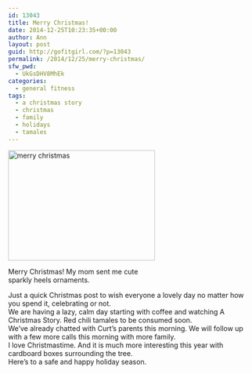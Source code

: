 ```yaml
---
id: 13043
title: Merry Christmas!
date: 2014-12-25T10:23:35+00:00
author: Ann
layout: post
guid: http://gofitgirl.com/?p=13043
permalink: /2014/12/25/merry-christmas/
sfw_pwd:
  - UkGsDHV8MhEk
categories:
  - general fitness
tags:
  - a christmas story
  - christmas
  - family
  - holidays
  - tamales
---
```

<div id="attachment_13044" style="width: 310px" class="wp-caption aligncenter">
  <a href="http://gofitgirl.com/2014/12/merry-christmas/photo-241/" rel="attachment wp-att-13044"><img class="size-medium wp-image-13044" src="http://gofitgirl.com/wp-content/uploads/2014/12/photo-241-300x225.jpg" alt="merry christmas" width="300" height="225" /></a>
  
  <p class="wp-caption-text">
    Merry Christmas! My mom sent me cute sparkly heels ornaments. 
  </p>
</div>

  
Just a quick Christmas post to wish everyone a lovely day no matter how you spend it, celebrating or not.  
We are having a lazy, calm day starting with coffee and watching A Christmas Story. Red chili tamales to be consumed soon.  
We&#8217;ve already chatted with Curt&#8217;s parents this morning. We will follow up with a few more calls this morning with more family.  
I love Christmastime. And it is much more interesting this year with cardboard boxes surrounding the tree.  
Here&#8217;s to a safe and happy holiday season.